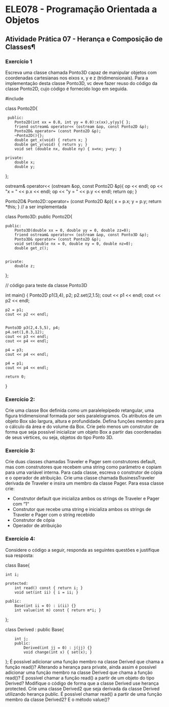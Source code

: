 # ELE078 - Programação Orientada a Objetos
## Atividade Prática 07 - Herança e Composição de Classes¶
### Exercício 1
Escreva uma classe chamada Ponto3D capaz de manipular objetos com coordenadas cartesianas nos eixos x, y e z (tridimensionais). Para a implementação desta classe Ponto3D, vc deve fazer reuso do código da classe Ponto2D, cujo código é fornecido logo em seguida.

#include<iostream> 

class Ponto2D{
    
     public:
        Ponto2D(int xx = 0.0, int yy = 0.0):x(xx),y(yy){ };
        friend ostream& operator<< (ostream &op, const Ponto2D &p);
        Ponto2D& operator= (const Ponto2D &p);
        ~Ponto2D(){};
        double get_x(void) { return x; }
        double get_y(void) { return y; }
        void set (double nx, double ny) { x=nx; y=ny; }
    
    private:                
        double x;
        double y;
};

ostream& operator<< (ostream &op, const Ponto2D &p){
            op << endl;
            op << "x = " << p.x << endl;
            op << "y = " << p.y << endl;
            return op;
}

Ponto2D& Ponto2D::operator= (const Ponto2D &p){
    x = p.x;
    y = p.y;
    return *this;
}
// a ser implementada

class Ponto3D: public Ponto2D{
    
    public:
        Ponto3D(double xx = 0, double yy = 0, double zz=0);
        friend ostream& operator<< (ostream &op, const Ponto3D &p);
        Ponto3D& operator= (const Ponto2D &p);
        void set(double nx = 0, double ny = 0, double nz=0);
        double get_z();
            
    
    private:
        double z;
};    


// código para teste da classe Ponto3D
    
int main()
{
    Ponto2D p1(3,4), p2;
    p2.set(2,1.5);
    cout << p1 << endl;
    cout << p2 << endl;

    p2 = p1;
    cout << p2 << endl;


    Ponto3D p3(2,4.5,5), p4;
    p4.set(1,0.3,12);
    cout << p3 << endl;
    cout << p4 << endl;

    p4 = p3;
    cout << p4 << endl;

    p4 = p1;
    cout << p4 << endl;

    return 0;
}    
    
### Exercício 2:
Crie uma classe Box definida como um paralelepípedo retangular, uma figura tridimensional formada por seis paralelogramos. Os atributos de um objeto Box são largura, altura e profundidade. Defina funções membro para o cálculo da área e do volume da Box. Crie pelo menos um construtor de forma que seja possível inicializar um objeto Box a partir das coordenadas de seus vértices, ou seja, objetos do tipo Ponto 3D.

### Exercício 3:
Crie duas classes chamadas Traveler e Pager sem construtores default, mas com construtores que recebem uma string como parâmetro e copiam para uma variável interna. Para cada classe, escreva o construtor de cópia e o operador de atribuição. Crie uma classe chamada BusinessTraveler derivada de Traveler e insira um membro da classe Pager. Para essa classe crie:

* Construtor default que inicializa ambos os strings de Traveler e Pager com “1“
* Construtor que recebe uma string e inicializa ambos os strings de Traveler e Pager com o string recebido
* Construtor de cópia
* Operador de atribuição

### Exercício 4:
Considere o código a seguir, responda as seguintes questões e justifique sua resposta:

class Base{
    
    int i;
    
    protected:
        int read() const { return i; }
        void set(int ii) { i = ii; }
    
    public:
        Base(int ii = 0) : i(ii) {}
        int value(int m) const { return m*i; }
};


class Derived : public Base{
        
        int j;
        public:
            Derived(int jj = 0) : j(jj) {}
            void change(int x) { set(x); }
};
É possível adicionar uma função membro na classe Derived que chama a função read()?
Alterando a herança para private, ainda assim é possível adicionar uma função membro na classe Derived que chama a função read()?
É possível chamar a função read() a partir de um objeto do tipo Derived?
Modifique o código de forma que a classe Derived use herança protected. Crie uma classe Derived2 que seja derivada da classe Derived utilizando herança public. É possível chamar read() a partir de uma função membro da classe Derived2? E o método value()?